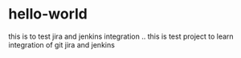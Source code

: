 # hello-world
this is to test jira and jenkins integration
.. this is test project to learn integration of git jira and jenkins
